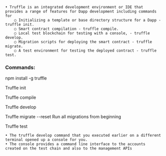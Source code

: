 	• Truffle is an integrated development environment or IDE that provides a range of features for Dapp development including commands for
		○ Initializing a template or base directory structure for a Dapp - truffle init. 
		○ Smart contract compilation - truffle compile. 
		○ Local test blockchain for testing with a console, - truffle develop. 
		○ Migration scripts for deploying the smart contract - truffle migrate. 
		○ A test environment for testing the deployed contract - truffle test. 


### Commands:
npm install -g truffle

Truffle init

Truffle compile

Truffle develop

Truffle migrate --reset
	Run all migrations from beginning

Truffle test


	• The truffle develop command that you executed earlier on a different terminal opened up a console for you. 
	• The console provides a command line interface to the accounts created on the test chain and also to the management APIs

